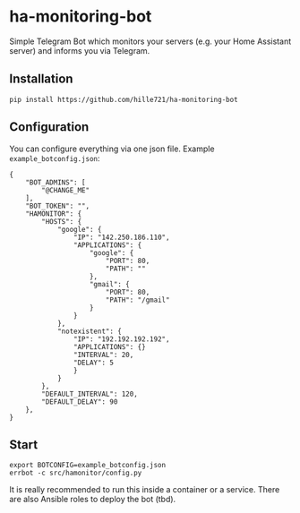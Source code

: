 ha-monitoring-bot
=================

Simple Telegram Bot which monitors your servers (e.g. your Home Assistant server) and informs you via Telegram.

Installation
------------

    pip install https://github.com/hille721/ha-monitoring-bot

Configuration
-------------

You can configure everything via one json file. Example `example_botconfig.json`:

    {
        "BOT_ADMINS": [
            "@CHANGE_ME"
        ],
        "BOT_TOKEN": "",
        "HAMONITOR": {
            "HOSTS": {
                "google": {
                    "IP": "142.250.186.110",
                    "APPLICATIONS": {
                        "google": {
                            "PORT": 80,
                            "PATH": ""
                        },
                        "gmail": {
                            "PORT": 80,
                            "PATH": "/gmail"
                        }
                    }
                },
                "notexistent": {
                    "IP": "192.192.192.192",
                    "APPLICATIONS": {}
                    "INTERVAL": 20,
                    "DELAY": 5
                    }
                }
            },
            "DEFAULT_INTERVAL": 120,
            "DEFAULT_DELAY": 90
        },
    }

Start
-----

    export BOTCONFIG=example_botconfig.json
    errbot -c src/hamonitor/config.py

It is really recommended to run this inside a container or a service. There are also Ansible roles to deploy the bot (tbd).

